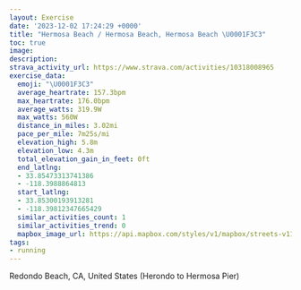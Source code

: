 ```yaml
---
layout: Exercise
date: '2023-12-02 17:24:29 +0000'
title: "Hermosa Beach / Hermosa Beach, Hermosa Beach \U0001F3C3"
toc: true
image:
description:
strava_activity_url: https://www.strava.com/activities/10318008965
exercise_data:
  emoji: "\U0001F3C3"
  average_heartrate: 157.3bpm
  max_heartrate: 176.0bpm
  average_watts: 319.9W
  max_watts: 560W
  distance_in_miles: 3.02mi
  pace_per_mile: 7m25s/mi
  elevation_high: 5.8m
  elevation_low: 4.3m
  total_elevation_gain_in_feet: 0ft
  end_latlng:
  - 33.85473313741386
  - -118.3988864813
  start_latlng:
  - 33.85300193913281
  - -118.39812347665429
  similar_activities_count: 1
  similar_activities_trend: 0
  mapbox_image_url: https://api.mapbox.com/styles/v1/mapbox/streets-v11/static/path-5+787af2-1.0(qasmExusqUmDjAuA%60%40yAl%40uAf%40eBf%40i%40Vy%40Xi%40H%7D%40R_Cn%40m%40TuAX%7BCz%40mDx%40qBj%40UBQF_%40Do%40Ti%40JoCv%40mBd%40_%40LYB%5DNiARyAd%40a%40HsCr%40s%40LuCv%40aAPq%40T_Cn%40mBr%40i%40JqAd%40e%40PUNGF%40LXYv%40%5BfBk%40vA_%40j%40UnCw%40rA%5B~%40WVEjA%5Bh%40IlBm%40hAStAe%40pAWd%40Q%5EEzAe%40p%40Kr%40Wp%40Kv%40Sh%40QbAYb%40EzAe%40p%40MpAa%40tBe%40f%40Q%60%40GzAc%40~%40SdCq%40p%40Ud%40Ij%40UrDmA%5EIx%40_%40n%40S%5CQd%40K%5EKvAq%40%5CK%5EGxB%7B%40r%40Qx%40c%40b%40In%40U%7C%40sAVWNg%40FG~Aq%40j%40SbGsClAg%40H%40CBm%40Ri%40LWLgA%60%40yJrEOLCT%3FTCN),pin-s-s+e5b22e(-118.39853,33.85385),pin-s-f+89ae00(-118.39768000000002,33.852309999999996)/auto/800x800?access_token=pk.eyJ1Ijoiam9zaGJlY2ttYW4iLCJhIjoiY205eWR2aDd1MWZ6djJrbXc4a3M0bWZleiJ9.XiG9OWkNcZk2QzjJbxLB4A
tags:
- running
---
```




Redondo Beach, CA, United States (Herondo to Hermosa Pier)
